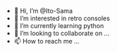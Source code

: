 - 👋 Hi, I’m @Ito-Sama
- 👀 I’m interested in retro consoles
- 🌱 I’m currently learning python
- 💞️ I’m looking to collaborate on ...
- 📫 How to reach me ...

<!---
Ito-Sama/Ito-Sama is a ✨ special ✨ repository because its `README.md` (this file) appears on your GitHub profile.
You can click the Preview link to take a look at your changes.
--->
